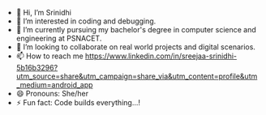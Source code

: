 - 👋 Hi, I’m Srinidhi
- 👀 I’m interested in coding and debugging.
- 🌱 I’m currently pursuing my bachelor's degree in computer science and engineering at PSNACET.
- 💞️ I’m looking to collaborate on real world projects and digital scenarios.
- 📫 How to reach me https://www.linkedin.com/in/sreejaa-srinidhi-5b16b3296?utm_source=share&utm_campaign=share_via&utm_content=profile&utm_medium=android_app
- 😄 Pronouns: She/her
- ⚡ Fun fact: Code builds everything...!







<!---
Srinid12/Srinid12 is a ✨ special ✨ repository because its `README.md` (this file) appears on your GitHub profile.
You can click the Preview link to take a look at your changes.
--->
